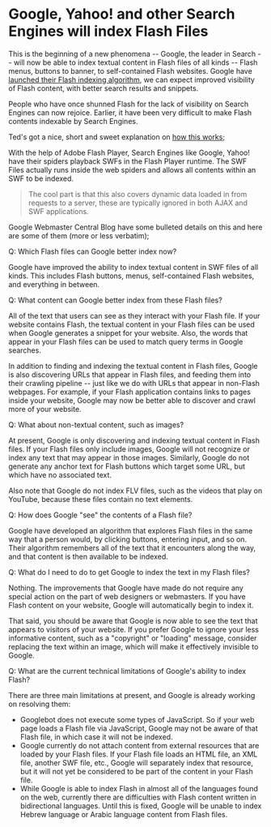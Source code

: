 # Google, Yahoo! and other Search Engines will index Flash Files

This is the beginning of a new phenomena -- Google, the leader in Search -- will now be able to index textual content in Flash files of all kinds -- Flash menus, buttons to banner, to self-contained Flash websites. Google have <a href="http://googleblog.blogspot.com/2008/06/google-learns-to-crawl-flash.html">launched their Flash indexing algorithm</a>, we can expect improved visibility of Flash content, with better search results and snippets.

People who have once shunned Flash for the lack of visibility on Search Engines can now rejoice. Earlier, it have been very difficult to make Flash contents indexable by Search Engines.

Ted's got a nice, short and sweet explanation on <a href="http://www.onflex.org/ted/2008/06/searchable-swf.php">how this works</a>; 

With the help of Adobe Flash Player, Search Engines like Google, Yahoo! have their spiders playback SWFs in the Flash Player runtime. The SWF Files actually runs inside the web spiders and allows all contents within an SWF to be indexed.

> The cool part is that this also covers dynamic data loaded in from requests to a server, these are typically ignored in both AJAX and SWF applications.

Google Webmaster Central Blog have some bulleted details on this and here are some of them (more or less verbatim);

Q: Which Flash files can Google better index now?

Google have improved the ability to index textual content in SWF files of all kinds. This includes Flash buttons, menus, self-contained Flash websites, and everything in between.

Q: What content can Google better index from these Flash files?

All of the text that users can see as they interact with your Flash file. If your website contains Flash, the textual content in your Flash files can be used when Google generates a snippet for your website. Also, the words that appear in your Flash files can be used to match query terms in Google searches.

In addition to finding and indexing the textual content in Flash files, Google is also discovering URLs that appear in Flash files, and feeding them into their crawling pipeline -- just like we do with URLs that appear in non-Flash webpages. For example, if your Flash application contains links to pages inside your website, Google may now be better able to discover and crawl more of your website.

Q: What about non-textual content, such as images?

At present, Google is only discovering and indexing textual content in Flash files. If your Flash files only include images, Google will not recognize or index any text that may appear in those images. Similarly, Google do not generate any anchor text for Flash buttons which target some URL, but which have no associated text.

Also note that Google do not index FLV files, such as the videos that play on YouTube, because these files contain no text elements.

Q: How does Google "see" the contents of a Flash file?

Google have developed an algorithm that explores Flash files in the same way that a person would, by clicking buttons, entering input, and so on. Their algorithm remembers all of the text that it encounters along the way, and that content is then available to be indexed.

Q: What do I need to do to get Google to index the text in my Flash files?

Nothing. The improvements that Google have made do not require any special action on the part of web designers or webmasters. If you have Flash content on your website, Google will automatically begin to index it.

That said, you should be aware that Google is now able to see the text that appears to visitors of your website. If you prefer Google to ignore your less informative content, such as a "copyright" or "loading" message, consider replacing the text within an image, which will make it effectively invisible to Google.

Q: What are the current technical limitations of Google's ability to index Flash?

There are three main limitations at present, and Google is already working on resolving them:

- Googlebot does not execute some types of JavaScript. So if your web page loads a Flash file via JavaScript, Google may not be aware of that Flash file, in which case it will not be indexed.
- Google currently do not attach content from external resources that are loaded by your Flash files. If your Flash file loads an HTML file, an XML file, another SWF file, etc., Google will separately index that resource, but it will not yet be considered to be part of the content in your Flash file.
- While Google is able to index Flash in almost all of the languages found on the web, currently there are difficulties with Flash content written in bidirectional languages. Until this is fixed, Google will be unable to index Hebrew language or Arabic language content from Flash files.